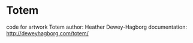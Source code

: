 Totem
=====

code for artwork Totem
author: Heather Dewey-Hagborg
documentation: 
http://deweyhagborg.com/totem/
